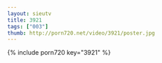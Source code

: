```yaml
--- 
layout: sieutv
title: 3921
tags: ["003"]
thumb: http://porn720.net/video/3921/poster.jpg
---
```

{% include porn720 key="3921" %} 
